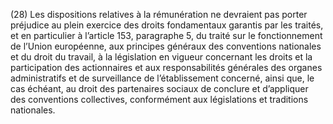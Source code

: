 (28) Les dispositions relatives à la rémunération ne devraient pas porter préjudice au plein exercice des droits fondamentaux garantis par les traités, et en particulier à l’article 153, paragraphe 5, du traité sur le fonctionnement de l’Union européenne, aux principes généraux des conventions nationales et du droit du travail, à la législation en vigueur concernant les droits et la participation des actionnaires et aux responsabilités générales des organes administratifs et de surveillance de l’établissement concerné, ainsi que, le cas échéant, au droit des partenaires sociaux de conclure et d’appliquer des conventions collectives, conformément aux législations et traditions nationales.